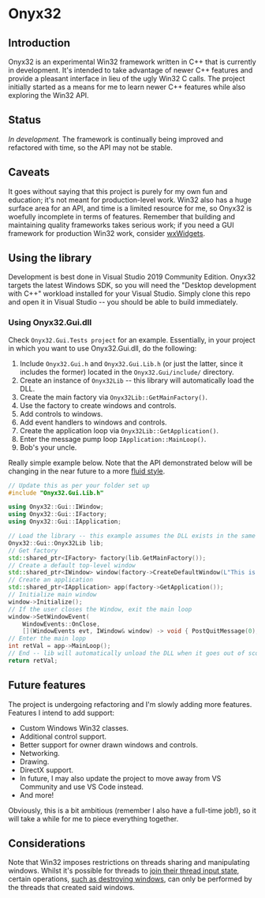 # Onyx32

## Introduction

Onyx32 is an experimental Win32 framework written in C++ that is currently in development. It's intended to take advantage of newer C++ features and provide a pleasant interface in lieu of the ugly Win32 C calls. The project initially started as a means for me to learn newer C++ features while also exploring the Win32 API.

## Status

_In development._ The framework is continually being improved and refactored with time, so the API may not be stable.

## Caveats

It goes without saying that this project is purely for my own fun and education; it's not meant for production-level work. Win32 also has a huge surface area for an API, and time is a limited resource for me, so Onyx32 is woefully incomplete in terms of features. Remember that building and maintaining quality frameworks takes serious work; if you need a GUI framework for production Win32 work, consider [wxWidgets](https://www.wxwidgets.org/).

## Using the library

Development is best done in Visual Studio 2019 Community Edition. Onyx32 targets the latest Windows SDK, so you will need the "Desktop development with C++" workload installed for your Visual Studio. Simply clone this repo and open it in Visual Studio -- you should be able to build immediately.

### Using Onyx32.Gui.dll

Check `Onyx32.Gui.Tests project` for an example. Essentially, in your project in which you want to use Onyx32.Gui.dll, do the following:

1. Include `Onyx32.Gui.h` and `Onyx32.Gui.Lib.h` (or just the latter, since it includes the former) located in the `Onyx32.Gui/include/` directory.
2. Create an instance of `Onyx32Lib` -- this library will automatically load the DLL.
3. Create the main factory via `Onyx32Lib::GetMainFactory()`.
4. Use the factory to create windows and controls.
5. Add controls to windows.
6. Add event handlers to windows and controls.
7. Create the application loop via `Onyx32Lib::GetApplication()`.
8. Enter the message pump loop `IApplication::MainLoop()`.
9. Bob's your uncle.

Really simple example below. Note that the API demonstrated below will be changing in the near future to a more [fluid style](https://en.wikipedia.org/wiki/Fluent_interface).

```C++
// Update this as per your folder set up
#include "Onyx32.Gui.Lib.h"

using Onyx32::Gui::IWindow;
using Onyx32::Gui::IFactory;
using Onyx32::Gui::IApplication;

// Load the library -- this example assumes the DLL exists in the same directory as your executable
Onyx32::Gui::Onyx32Lib lib;
// Get factory
std::shared_ptr<IFactory> factory(lib.GetMainFactory());
// Create a default top-level window
std::shared_ptr<IWindow> window(factory->CreateDefaultWindow(L"This is a test", 500, 500));
// Create an application
std::shared_ptr<IApplication> app(factory->GetApplication());
// Initialize main window
window->Initialize();
// If the user closes the Window, exit the main loop
window->SetWindowEvent(
    WindowEvents::OnClose,
    [](WindowEvents evt, IWindow& window) -> void { PostQuitMessage(0); });
// Enter the main lopp
int retVal = app->MainLoop();
// End -- lib will automatically unload the DLL when it goes out of scope
return retVal;
```

## Future features

The project is undergoing refactoring and I'm slowly adding more features. Features I intend to add support:

* Custom Windows Win32 classes.
* Additional control support.
* Better support for owner drawn windows and controls.
* Networking.
* Drawing.
* DirectX support.
* In future, I may also update the project to move away from VS Community and use VS Code instead.
* And more!

Obviously, this is a bit ambitious (remember I also have a full-time job!), so it will take a while for me to piece everything together.

## Considerations

Note that Win32 imposes restrictions on threads sharing and manipulating windows. Whilst it's possible for threads to [join their thread input state](https://docs.microsoft.com/en-us/windows/win32/procthread/creating-windows-in-threads), certain operations, [such as destroying windows](https://docs.microsoft.com/en-us/windows/win32/api/winuser/nf-winuser-destroywindow#remarks), can only be performed by the threads that created said windows.
